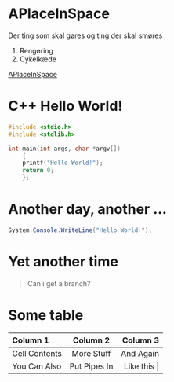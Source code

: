 # APlaceInSpace
Der ting som skal gøres og ting der skal smøres

1. Rengøring
2. Cykelkæde

[APlaceInSpace](https://github.com/zpn492/APlaceInSpace)


# C++ Hello World!

```c++
#include <stdio.h>
#include <stdlib.h> 

int main(int args, char *argv[])
    {
    printf("Hello World!");
    return 0;
    };
```

# Another day, another ...

```c#
System.Console.WriteLine("Hello World!");
```

# Yet another time

> Can i get a branch?

# Some table

 Column 1       | Column 2     | Column 3     |
| :------------- | :----------: | -----------: |
|  Cell Contents | More Stuff   | And Again    |
| You Can Also   | Put Pipes In | Like this \| |
